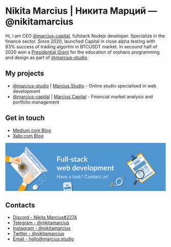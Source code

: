 # Nikita Marcius | Никита Марций — @nikitamarcius

Hi, i am CEO [@marcius-capital](https://github.com/marcius-capital), fullstack Nodejs developer. Specialize in the finance sector. Since 2020, launched Capital in close alpha testing with 83% success of trading algoritm in BTCUSDT market. In secound half of 2020 won a [Presidential Grant](https://xn--80afcdbalict6afooklqi5o.xn--p1ai/public/application/item?id=558E50BC-ABF6-4142-8B88-6E4E59F001BC) for the education of orphans programming and design as part of [@marcius-studio](https://github.com/marcius-studio).

## My projects

* [@marcius-studio](https://github.com/marcius-studio) | [Marcius Studio](https://marcius.studio) - Online studio specialised in web development
* [@marcius-capital](https://github.com/marcius-capital) | [Marcius Capital](https://marcius.capital) - Financial market analysis and portfolio management

## Get in touch

* [Medium.com Blog](https://medium.com/marcius-studio)
* [Xabr.com Blog](https://habr.com/ru/users/nikitamarcius/)

<a href="//marcius.studio" target="_blank">
<img src="/banner.svg">
</a>

## Contacts

* [Discord - Nikita Marcius#2274](https://discord.com/channels/@me/321971646967840768)
* [Telegram - @nikitamarcius](https://t.me/nikitamarcius)
* [Instagram - @nikitamarcius](https://instagram.com/nikitamarcius/)
* [Twitter - @nikitamarcius](https://twitter.com/nikitamarcius)
* [Email - hello@marcius.studio](mailto:hello@marcius.studio)
